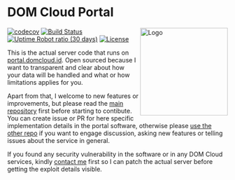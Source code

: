 # DOM Cloud Portal

<p><img align="right" src="https://portal.domcloud.id/logo.svg" alt="Logo" width=200px></p>

[![codecov](https://codecov.io/gh/domcloud/dom-portal/branch/master/graph/badge.svg?token=KVP6A2KFXW)](https://codecov.io/gh/domcloud/dom-portal)
[![Build Status](https://travis-ci.com/domcloud/dom-portal.svg?branch=master)](https://travis-ci.com/domcloud/dom-portal)
[![Uptime Robot ratio (30 days)](https://img.shields.io/uptimerobot/ratio/m786188407-1d0bd21c51b4159f15ad894f)](https://status.domcloud.id)
[![License](https://img.shields.io/github/license/domcloud/dom-portal)](LICENSE)

This is the actual server code that runs on [portal.domcloud.id](https://portal.domcloud.id). Open sourced because I want to transparent and clear about how your data will be handled and what or how limitations applies for you.

Apart from that, I welcome to new features or improvements, but please read the [main repository](https://github.com/domcloud/domcloud-io#readme) first before starting to contibute. You can create issue or PR for here specific implementation details in the portal software, otherwise please [use the other repo](https://github.com/domcloud/domcloud-io#readme) if you want to engage discussion, asking new features or telling issues about the service in general.

If you found any security vulnerability in the software or in any DOM Cloud services, kindly [contact me](mailto:willnode@wellosoft.net) first so I can patch the actual server before getting the exploit details visible.

